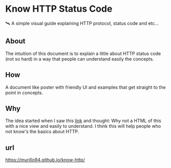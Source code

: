 # Know HTTP Status Code

🛰 A simple visual guide explaining HTTP protocol, status code and etc...

## About

The intuition of this document is to explain a little about HTTP status code (not so hard) in a way that people can understand easily the concepts.

## How

A document like poster with friendly UI and examples that get straight to the point in concepts.

## Why

The idea started when I saw this [link](http://www.steveschoger.com/status-code-poster/) and thought: Why not a HTML of this with a nice view and easily to understand. I think this will help people who not know's the basics about HTTP.

## url

https://murillo94.github.io/know-http/